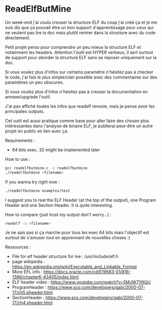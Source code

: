 # ReadElfButMine

Un week-end j'ai voulu creuser la structure ELF du coup j'ai créé ça et je me suis dis que ça pouvait être un bon support d'apprentissage pour ceux qui ne 
veulent pas lire la doc mais plutôt rentrer dans la structure avec du code directement.

Petit projet perso pour comprendre un peu mieux la structure ELF et notamment les headers.
Attention l'outil est HYPER verbeux, il sert surtout de support pour aborder la structure ELF sans se reposer uniquement sur la doc.

Si vous voulez plus d'infos sur certains paramètre n'hésitez pas à checker le code, j'ai fais le plus simple/clair possible avec des commentaires
sur des paramètres un peu obscures. 

Si vous voulez plus d'infos n'hésitez pas à creuser la documentation en annexe/upgrade l'outil. 

J'ai pas affiché toutes les infos que readelf renvoie, mais je pense avoir les principales outputs.

Cet outil est aussi pratique comme base pour aller faire des choses plus intéressantes dans l'analyse de binaire ELF, je publierai peut-être un autre projet en public en lien avec ça.

Requirements : 

- 64 bits exec. 32 might be implemented later 

How to use : 

```bash 
gcc readelfbutmine.c -o readelfbutmine
./readelfbutmine <filename> 
```

If you wanna try right now : 
```bash 
./readelfbutmine examples/test
```
I suggest you to real the ELF Header (at the top of the output), one Program Header and one Section Header. It is quite interesting.

How to compare (just trust my output don't worry...) : 

```bash 
readelf -a <filename> 
```

Je ne sais pas si ça marche pour tous les exec 64 bits mais l'objectif est surtout de s'amuser tout en apprennant de nouvelles choses :)

Ressources : 

- File for elf header structure  for me : /usr/include/elf.h
- page wikipedia : https://en.wikipedia.org/wiki/Executable_and_Linkable_Format
- More EFL info : https://docs.oracle.com/cd/E19683-01/816-1386/chapter6-43405/index.html
- ELF header video : https://www.youtube.com/watch?v=5MJW71jftQU
- ProgramHeader : https://www.sco.com/developers/gabi/2000-07-17/ch5.pheader.html
- SectionHeader : https://www.sco.com/developers/gabi/2000-07-17/ch4.sheader.html

